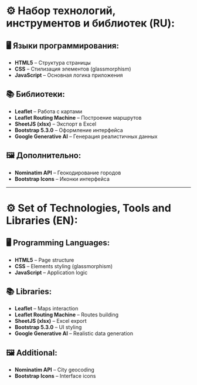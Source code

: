 # ⚙️ Набор технологий, инструментов и библиотек (RU):

## 🖥️ Языки программирования:
- **HTML5** – Структура страницы
- **CSS** – Стилизация элементов (glassmorphism)
- **JavaScript** – Основная логика приложения

## 📚 Библиотеки:
- **Leaflet** – Работа с картами
- **Leaflet Routing Machine** – Построение маршрутов
- **SheetJS (xlsx)** – Экспорт в Excel
- **Bootstrap 5.3.0** – Оформление интерфейса
- **Google Generative AI** – Генерация реалистичных данных

## 🖼️ Дополнительно:
- **Nominatim API** – Геокодирование городов
- **Bootstrap Icons** – Иконки интерфейса

---

# ⚙️ Set of Technologies, Tools and Libraries (EN):

## 🖥️ Programming Languages:
- **HTML5** – Page structure
- **CSS** – Elements styling (glassmorphism)
- **JavaScript** – Application logic

## 📚 Libraries:
- **Leaflet** – Maps interaction
- **Leaflet Routing Machine** – Routes building
- **SheetJS (xlsx)** – Excel export
- **Bootstrap 5.3.0** – UI styling
- **Google Generative AI** – Realistic data generation

## 🖼️ Additional:
- **Nominatim API** – City geocoding
- **Bootstrap Icons** – Interface icons
